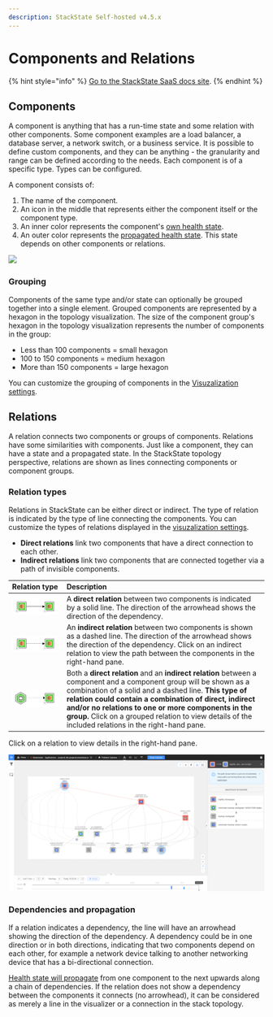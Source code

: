 ```yaml
---
description: StackState Self-hosted v4.5.x
---
```


# Components and Relations

{% hint style="info" %}
[Go to the StackState SaaS docs site](https://docs.stackstate.com/v/stackstate-saas/).
{% endhint %}

## Components

A component is anything that has a run-time state and some relation with other components. Some component examples are a load balancer, a database server, a network switch, or a business service. It is possible to define custom components, and they can be anything - the granularity and range can be defined according to the needs. Each component is of a specific type. Types can be configured.

A component consists of:

1. The name of the component.
2. An icon in the middle that represents either the component itself or the component type.
3. An inner color represents the component's [own health state](/use/health-state/health-state-in-stackstate.md#element-health-state).
4. An outer color represents the [propagated health state](/use/health-state/health-state-in-stackstate.md#propagated-health-state). This state depends on other components or relations.

![](/.gitbook/assets/021_topology_elements.png)

### Grouping

Components of the same type and/or state can optionally be grouped together into a single element. Grouped components are represented by a hexagon in the topology visualization. The size of the component group's hexagon in the topology visualization represents the number of components in the group:

* Less than 100 components = small hexagon
* 100 to 150 components = medium hexagon
* More than 150 components = large hexagon

You can customize the grouping of components in the [Visuzalization settings](/use/stackstate-ui/views/visualization_settings.md).

## Relations

A relation connects two components or groups of components. Relations have some similarities with components. Just like a component, they can have a state and a propagated state. In the StackState topology perspective, relations are shown as lines connecting components or component groups.

### Relation types

Relations in StackState can be either direct or indirect. The type of relation is indicated by the type of line connecting the components. You can customize the types of relations displayed in the [visuzalization settings](/use/stackstate-ui/views/visualization_settings.md).

* **Direct relations** link two components that have a direct connection to each other. 
* **Indirect relations** link two components that are connected together via a path of invisible components.

| Relation type | Description |
| :--- | :--- |
| ![](/.gitbook/assets/relation_comp_comp.svg) | A **direct relation** between two components is indicated by a solid line. The direction of the arrowhead shows the direction of the dependency. |
| ![](/.gitbook/assets/relation_indirect_comp_comp.svg) | An **indirect relation** between two components is shown as a dashed line.  The direction of the arrowhead shows the direction of the dependency. Click on an indirect relation to view the path between the components in the right-hand pane. |
| ![](/.gitbook/assets/relation_group_comp.svg) | Both a **direct relation** and an **indirect relation** between a component and a component group will be shown as a combination of a solid and a dashed line. **This type of relation could contain a combination of direct, indirect and/or no relations to one or more components in the group.** Click on a grouped relation to view details of the included relations in the right-hand pane. |

Click on a relation to view details in the right-hand pane. 

![Indirect relation path](/.gitbook/assets/v45_indirect_relation_path.png)

### Dependencies and propagation

If a relation indicates a dependency, the line will have an arrowhead showing the direction of the dependency. A dependency could be in one direction or in both directions, indicating that two components depend on each other, for example a network device talking to another networking device that has a bi-directional connection.

[Health state will propagate](../health-state/health-state-in-stackstate.md#propagated-health-state) from one component to the next upwards along a chain of dependencies. If the relation does not show a dependency between the components it connects \(no arrowhead\), it can be considered as merely a line in the visualizer or a connection in the stack topology.
